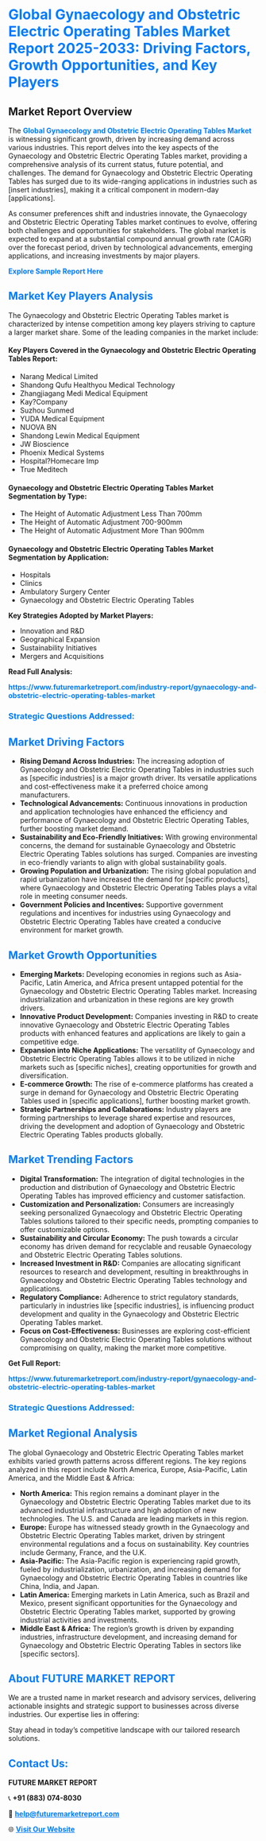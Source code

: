 <h1 style="color: #007BFF;">Global Gynaecology and Obstetric Electric Operating Tables Market Report 2025-2033: Driving Factors, Growth Opportunities, and Key Players</h1>

<section id="overview">
<h2>Market Report Overview</h2>
<p>The <a href="https://www.futuremarketreport.com/industry-report/gynaecology-and-obstetric-electric-operating-tables-market" style="color: #007BFF; text-decoration: none;"><strong>Global Gynaecology and Obstetric Electric Operating Tables Market</strong></a> is witnessing significant growth, driven by increasing demand across various industries. This report delves into the key aspects of the Gynaecology and Obstetric Electric Operating Tables market, providing a comprehensive analysis of its current status, future potential, and challenges. The demand for Gynaecology and Obstetric Electric Operating Tables has surged due to its wide-ranging applications in industries such as [insert industries], making it a critical component in modern-day [applications].</p>
<p>As consumer preferences shift and industries innovate, the Gynaecology and Obstetric Electric Operating Tables market continues to evolve, offering both challenges and opportunities for stakeholders. The global market is expected to expand at a substantial compound annual growth rate (CAGR) over the forecast period, driven by technological advancements, emerging applications, and increasing investments by major players.</p>
</section>

<section id="overview">
<p><a href="https://www.futuremarketreport.com/request-sample/reportId=124224" style="color: #007BFF; text-decoration: none;"><strong>Explore Sample Report Here</strong></a></p>
</section>

<section id="key-players">
<h2 style="color: #007BFF;">Market Key Players Analysis</h2>
<p>The Gynaecology and Obstetric Electric Operating Tables market is characterized by intense competition among key players striving to capture a larger market share. Some of the leading companies in the market include:</p>
<h4>Key Players Covered in the Gynaecology and Obstetric Electric Operating Tables Report:</h4>
<ul><li>Narang Medical Limited</li><li>Shandong Qufu Healthyou Medical Technology</li><li>Zhangjiagang Medi Medical Equipment</li><li>Kay?Company</li><li>Suzhou Sunmed</li><li>YUDA Medical Equipment</li><li>NUOVA BN</li><li>Shandong Lewin Medical Equipment</li><li>JW Bioscience</li><li>Phoenix Medical Systems</li><li>Hospital?Homecare Imp</li><li>True Meditech</li></ul>
<h4>Gynaecology and Obstetric Electric Operating Tables Market Segmentation by Type:</h4>
<ul><li>The Height of Automatic Adjustment Less Than 700mm</li><li>The Height of Automatic Adjustment 700-900mm</li><li>The Height of Automatic Adjustment More Than 900mm</li></ul>

<h4>Gynaecology and Obstetric Electric Operating Tables Market Segmentation by Application:</h4>
<ul><li>Hospitals</li><li>Clinics</li><li>Ambulatory Surgery Center</li><li>Gynaecology and Obstetric Electric Operating Tables</li></ul>
<p><strong>Key Strategies Adopted by Market Players:</strong></p>
<ul>
<li>Innovation and R&D</li>
<li>Geographical Expansion</li>
<li>Sustainability Initiatives</li>
<li>Mergers and Acquisitions</li>
</ul>
</section>

<section>
<p><strong>Read Full Analysis: </strong></p><a href="https://www.futuremarketreport.com/industry-report/gynaecology-and-obstetric-electric-operating-tables-market" style="color: #007BFF; text-decoration: none;"><strong>https://www.futuremarketreport.com/industry-report/gynaecology-and-obstetric-electric-operating-tables-market</strong></a>
<h3 style="color: #007BFF;">Strategic Questions Addressed:</h3>
</section>

<section id="driving-factors">
<h2 style="color: #007BFF;">Market Driving Factors</h2>
<ul>
<li><strong>Rising Demand Across Industries:</strong> The increasing adoption of Gynaecology and Obstetric Electric Operating Tables in industries such as [specific industries] is a major growth driver. Its versatile applications and cost-effectiveness make it a preferred choice among manufacturers.</li>
<li><strong>Technological Advancements:</strong> Continuous innovations in production and application technologies have enhanced the efficiency and performance of Gynaecology and Obstetric Electric Operating Tables, further boosting market demand.</li>
<li><strong>Sustainability and Eco-Friendly Initiatives:</strong> With growing environmental concerns, the demand for sustainable Gynaecology and Obstetric Electric Operating Tables solutions has surged. Companies are investing in eco-friendly variants to align with global sustainability goals.</li>
<li><strong>Growing Population and Urbanization:</strong> The rising global population and rapid urbanization have increased the demand for [specific products], where Gynaecology and Obstetric Electric Operating Tables plays a vital role in meeting consumer needs.</li>
<li><strong>Government Policies and Incentives:</strong> Supportive government regulations and incentives for industries using Gynaecology and Obstetric Electric Operating Tables have created a conducive environment for market growth.</li>
</ul>
</section>

<section id="growth-opportunities">
<h2 style="color: #007BFF;">Market Growth Opportunities</h2>
<ul>
<li><strong>Emerging Markets:</strong> Developing economies in regions such as Asia-Pacific, Latin America, and Africa present untapped potential for the Gynaecology and Obstetric Electric Operating Tables market. Increasing industrialization and urbanization in these regions are key growth drivers.</li>
<li><strong>Innovative Product Development:</strong> Companies investing in R&D to create innovative Gynaecology and Obstetric Electric Operating Tables products with enhanced features and applications are likely to gain a competitive edge.</li>
<li><strong>Expansion into Niche Applications:</strong> The versatility of Gynaecology and Obstetric Electric Operating Tables allows it to be utilized in niche markets such as [specific niches], creating opportunities for growth and diversification.</li>
<li><strong>E-commerce Growth:</strong> The rise of e-commerce platforms has created a surge in demand for Gynaecology and Obstetric Electric Operating Tables used in [specific applications], further boosting market growth.</li>
<li><strong>Strategic Partnerships and Collaborations:</strong> Industry players are forming partnerships to leverage shared expertise and resources, driving the development and adoption of Gynaecology and Obstetric Electric Operating Tables products globally.</li>
</ul>
</section>

<section id="trending-factors">
<h2 style="color: #007BFF;">Market Trending Factors</h2>
<ul>
<li><strong>Digital Transformation:</strong> The integration of digital technologies in the production and distribution of Gynaecology and Obstetric Electric Operating Tables has improved efficiency and customer satisfaction.</li>
<li><strong>Customization and Personalization:</strong> Consumers are increasingly seeking personalized Gynaecology and Obstetric Electric Operating Tables solutions tailored to their specific needs, prompting companies to offer customizable options.</li>
<li><strong>Sustainability and Circular Economy:</strong> The push towards a circular economy has driven demand for recyclable and reusable Gynaecology and Obstetric Electric Operating Tables solutions.</li>
<li><strong>Increased Investment in R&D:</strong> Companies are allocating significant resources to research and development, resulting in breakthroughs in Gynaecology and Obstetric Electric Operating Tables technology and applications.</li>
<li><strong>Regulatory Compliance:</strong> Adherence to strict regulatory standards, particularly in industries like [specific industries], is influencing product development and quality in the Gynaecology and Obstetric Electric Operating Tables market.</li>
<li><strong>Focus on Cost-Effectiveness:</strong> Businesses are exploring cost-efficient Gynaecology and Obstetric Electric Operating Tables solutions without compromising on quality, making the market more competitive.</li>
</ul>
</section>

<section>
<p><strong>Get Full Report: </strong></p><a href="https://www.futuremarketreport.com/industry-report/gynaecology-and-obstetric-electric-operating-tables-market" style="color: #007BFF; text-decoration: none;"><strong>https://www.futuremarketreport.com/industry-report/gynaecology-and-obstetric-electric-operating-tables-market</strong></a>
<h3 style="color: #007BFF;">Strategic Questions Addressed:</h3>
</section>


<section id="regional-analysis">
<h2 style="color: #007BFF;">Market Regional Analysis</h2>
<p>The global Gynaecology and Obstetric Electric Operating Tables market exhibits varied growth patterns across different regions. The key regions analyzed in this report include North America, Europe, Asia-Pacific, Latin America, and the Middle East & Africa:</p>
<ul>
<li><strong>North America:</strong> This region remains a dominant player in the Gynaecology and Obstetric Electric Operating Tables market due to its advanced industrial infrastructure and high adoption of new technologies. The U.S. and Canada are leading markets in this region.</li>
<li><strong>Europe:</strong> Europe has witnessed steady growth in the Gynaecology and Obstetric Electric Operating Tables market, driven by stringent environmental regulations and a focus on sustainability. Key countries include Germany, France, and the U.K.</li>
<li><strong>Asia-Pacific:</strong> The Asia-Pacific region is experiencing rapid growth, fueled by industrialization, urbanization, and increasing demand for Gynaecology and Obstetric Electric Operating Tables in countries like China, India, and Japan.</li>
<li><strong>Latin America:</strong> Emerging markets in Latin America, such as Brazil and Mexico, present significant opportunities for the Gynaecology and Obstetric Electric Operating Tables market, supported by growing industrial activities and investments.</li>
<li><strong>Middle East & Africa:</strong> The region’s growth is driven by expanding industries, infrastructure development, and increasing demand for Gynaecology and Obstetric Electric Operating Tables in sectors like [specific sectors].</li>
</ul>
</section>

<footer>
<h2 style="color: #007BFF;">About FUTURE MARKET REPORT</h2>
<p>We are a trusted name in market research and advisory services, delivering actionable insights and strategic support to businesses across diverse industries. Our expertise lies in offering:</p>

<p>Stay ahead in today’s competitive landscape with our tailored research solutions.</p>

<h2 style="color: #007BFF;">Contact Us:</h2>
<p><strong>FUTURE MARKET REPORT</strong></p>
<p>📞 <strong>+91 (883) 074-8030</strong></p>
<p>📧 <strong><a href="mailto:help@futuremarketreport.com" style="color: #007BFF;">help@futuremarketreport.com</a></strong></p>
<p>🌐 <strong><a href="https://www.futuremarketreport.com/" style="color: #007BFF;">Visit Our Website</a></strong></p>
</footer>